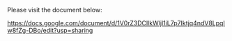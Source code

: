 Please visit the document below:

https://docs.google.com/document/d/1V0rZ3DCIlkWljl1iL7p7Iktjq4ndV8LpqIw8fZg-DBo/edit?usp=sharing
